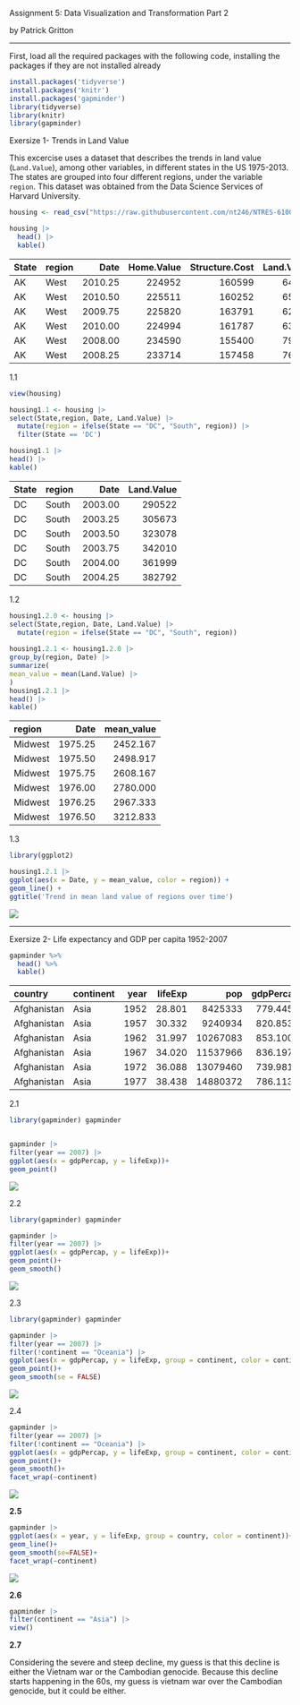 Assignment 5: Data Visualization and Transformation Part 2

by Patrick Gritton

------------------------------------------------------------------------

First, load all the required packages with the following code, installing the packages if they are not installed already

``` r
install.packages('tidyverse')
install.packages('knitr')
install.packages('gapminder')
library(tidyverse)
library(knitr)
library(gapminder)
```

Exersize 1- Trends in Land Value

This excercise uses a dataset that describes the trends in land value (`Land.Value`), among other variables, in different states in the US 1975-2013. The states are grouped into four different regions, under the variable `region`. This dataset was obtained from the Data Science Services of Harvard University.

``` r
housing <- read_csv("https://raw.githubusercontent.com/nt246/NTRES-6100-data-science/master/datasets/landdata_states.csv")

housing |> 
  head() |>  
  kable() 
```

| State | region | Date | Home.Value | Structure.Cost | Land.Value | Land.Share..Pct. | Home.Price.Index | Land.Price.Index | Year | Qrtr |
|:------|:------|------:|------:|------:|------:|------:|------:|------:|------:|------:|
| AK | West | 2010.25 | 224952 | 160599 | 64352 | 28.6 | 1.481 | 1.552 | 2010 | 1 |
| AK | West | 2010.50 | 225511 | 160252 | 65259 | 28.9 | 1.484 | 1.576 | 2010 | 2 |
| AK | West | 2009.75 | 225820 | 163791 | 62029 | 27.5 | 1.486 | 1.494 | 2009 | 3 |
| AK | West | 2010.00 | 224994 | 161787 | 63207 | 28.1 | 1.481 | 1.524 | 2009 | 4 |
| AK | West | 2008.00 | 234590 | 155400 | 79190 | 33.8 | 1.544 | 1.885 | 2007 | 4 |
| AK | West | 2008.25 | 233714 | 157458 | 76256 | 32.6 | 1.538 | 1.817 | 2008 | 1 |

1.1

``` r
view(housing)

housing1.1 <- housing |> 
select(State,region, Date, Land.Value) |> 
  mutate(region = ifelse(State == "DC", "South", region)) |> 
  filter(State == 'DC')
```

``` r
housing1.1 |> 
head() |> 
kable()
```

| State | region |    Date | Land.Value |
|:------|:-------|--------:|-----------:|
| DC    | South  | 2003.00 |     290522 |
| DC    | South  | 2003.25 |     305673 |
| DC    | South  | 2003.50 |     323078 |
| DC    | South  | 2003.75 |     342010 |
| DC    | South  | 2004.00 |     361999 |
| DC    | South  | 2004.25 |     382792 |

1.2

``` r
housing1.2.0 <- housing |> 
select(State,region, Date, Land.Value) |> 
  mutate(region = ifelse(State == "DC", "South", region))
  
housing1.2.1 <- housing1.2.0 |> 
group_by(region, Date) |> 
summarize(
mean_value = mean(Land.Value) |> 
)
housing1.2.1 |> 
head() |> 
kable()
```

| region  |    Date | mean_value |
|:--------|--------:|-----------:|
| Midwest | 1975.25 |   2452.167 |
| Midwest | 1975.50 |   2498.917 |
| Midwest | 1975.75 |   2608.167 |
| Midwest | 1976.00 |   2780.000 |
| Midwest | 1976.25 |   2967.333 |
| Midwest | 1976.50 |   3212.833 |

1.3

``` r
library(ggplot2)

housing1.2.1 |> 
ggplot(aes(x = Date, y = mean_value, color = region)) +
geom_line() +
ggtitle('Trend in mean land value of regions over time')
```

![](1point3image.png)

------------------------------------------------------------------------

Exersize 2- Life expectancy and GDP per capita 1952-2007

``` r
gapminder %>% 
  head() %>% 
  kable()
```

| country     | continent | year | lifeExp |      pop | gdpPercap |
|:------------|:----------|-----:|--------:|---------:|----------:|
| Afghanistan | Asia      | 1952 |  28.801 |  8425333 |  779.4453 |
| Afghanistan | Asia      | 1957 |  30.332 |  9240934 |  820.8530 |
| Afghanistan | Asia      | 1962 |  31.997 | 10267083 |  853.1007 |
| Afghanistan | Asia      | 1967 |  34.020 | 11537966 |  836.1971 |
| Afghanistan | Asia      | 1972 |  36.088 | 13079460 |  739.9811 |
| Afghanistan | Asia      | 1977 |  38.438 | 14880372 |  786.1134 |

2.1

``` r
library(gapminder) gapminder


gapminder |> 
filter(year == 2007) |> 
ggplot(aes(x = gdpPercap, y = lifeExp))+ 
geom_point()
```

![](2point1)

2.2

``` r
library(gapminder) gapminder

gapminder |> 
filter(year == 2007) |> 
ggplot(aes(x = gdpPercap, y = lifeExp))+ 
geom_point()+
geom_smooth()
```

![](twopoint3)

2.3

``` r
library(gapminder) gapminder

gapminder |> 
filter(year == 2007) |>
filter(!continent == "Oceania") |> 
ggplot(aes(x = gdpPercap, y = lifeExp, group = continent, color = continent))+ 
geom_point()+
geom_smooth(se = FALSE)
```

![](twopoint3real)

2.4

``` r
gapminder |> 
filter(year == 2007) |>
filter(!continent == "Oceania") |> 
ggplot(aes(x = gdpPercap, y = lifeExp, group = continent, color = continent))+ 
geom_point()+
geom_smooth()+
facet_wrap(~continent)
```

![](twopoint4)

**2.5**

``` r
gapminder |> 
ggplot(aes(x = year, y = lifeExp, group = country, color = continent))+ 
geom_line()+
geom_smooth(se=FALSE)+
facet_wrap(~continent)
```

![](twopoint5)

**2.6**

``` r
gapminder |> 
filter(continent == "Asia") |> 
view()
```

**2.7**

Considering the severe and steep decline, my guess is that this decline is either the Vietnam war or the Cambodian genocide. Because this decline starts happening in the 60s, my guess is vietnam war over the Cambodian genocide, but it could be either.
